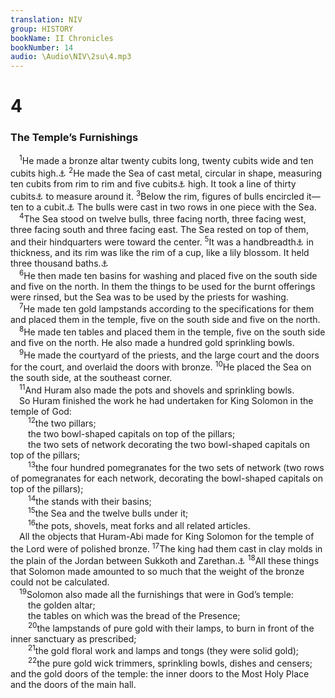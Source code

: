```yaml
---
translation: NIV
group: HISTORY
bookName: II Chronicles 
bookNumber: 14
audio: \Audio\NIV\2su\4.mp3
---
```


<div class="title"><h1>4</h1><h3>The Temple’s Furnishings </h3></div>
<span class="verse 2su_4_1"> <sup>1</sup>He made a bronze altar twenty cubits long, twenty cubits wide and ten cubits high.<a data-toggle="tooltip" data-placement="bottom" title="That is, about 30 feet long and wide and 15 feet high or about 9 meters long and wide and 4.5 meters high">⚓</a></span>
<span class="verse 2su_4_2"><sup>2</sup>He made the Sea of cast metal, circular in shape, measuring ten cubits from rim to rim and five cubits<a data-toggle="tooltip" data-placement="bottom" title="That is, about 7 1/2 feet or about 2.3 meters">⚓</a> high. It took a line of thirty cubits<a data-toggle="tooltip" data-placement="bottom" title="That is, about 45 feet or about 14 meters">⚓</a> to measure around it. </span>
<span class="verse 2su_4_3"><sup>3</sup>Below the rim, figures of bulls encircled it—ten to a cubit.<a data-toggle="tooltip" data-placement="bottom" title="That is, about 18 inches or about 45 centimeters">⚓</a> The bulls were cast in two rows in one piece with the Sea. <br/></span>
<span class="verse 2su_4_4"> <sup>4</sup>The Sea stood on twelve bulls, three facing north, three facing west, three facing south and three facing east. The Sea rested on top of them, and their hindquarters were toward the center. </span>
<span class="verse 2su_4_5"><sup>5</sup>It was a handbreadth<a data-toggle="tooltip" data-placement="bottom" title="That is, about 3 inches or about 7.5 centimeters">⚓</a> in thickness, and its rim was like the rim of a cup, like a lily blossom. It held three thousand baths.<a data-toggle="tooltip" data-placement="bottom" title="That is, about 18,000 gallons or about 66,000 liters">⚓</a><br/></span>
<span class="verse 2su_4_6"> <sup>6</sup>He then made ten basins for washing and placed five on the south side and five on the north. In them the things to be used for the burnt offerings were rinsed, but the Sea was to be used by the priests for washing. <br/></span>
<span class="verse 2su_4_7"> <sup>7</sup>He made ten gold lampstands according to the specifications for them and placed them in the temple, five on the south side and five on the north. <br/></span>
<span class="verse 2su_4_8"> <sup>8</sup>He made ten tables and placed them in the temple, five on the south side and five on the north. He also made a hundred gold sprinkling bowls. <br/></span>
<span class="verse 2su_4_9"> <sup>9</sup>He made the courtyard of the priests, and the large court and the doors for the court, and overlaid the doors with bronze. </span>
<span class="verse 2su_4_10"><sup>10</sup>He placed the Sea on the south side, at the southeast corner. <br/></span>
<span class="verse 2su_4_11"> <sup>11</sup>And Huram also made the pots and shovels and sprinkling bowls. <br/> So Huram finished the work he had undertaken for King Solomon in the temple of God: <br/></span>
<span class="verse 2su_4_12">  <sup>12</sup>the two pillars; <br/>  the two bowl-shaped capitals on top of the pillars; <br/>  the two sets of network decorating the two bowl-shaped capitals on top of the pillars; <br/></span>
<span class="verse 2su_4_13">  <sup>13</sup>the four hundred pomegranates for the two sets of network (two rows of pomegranates for each network, decorating the bowl-shaped capitals on top of the pillars); <br/></span>
<span class="verse 2su_4_14">  <sup>14</sup>the stands with their basins; <br/></span>
<span class="verse 2su_4_15">  <sup>15</sup>the Sea and the twelve bulls under it; <br/></span>
<span class="verse 2su_4_16">  <sup>16</sup>the pots, shovels, meat forks and all related articles. <br/> All the objects that Huram-Abi made for King Solomon for the temple of the Lord were of polished bronze. </span>
<span class="verse 2su_4_17"><sup>17</sup>The king had them cast in clay molds in the plain of the Jordan between Sukkoth and Zarethan.<a data-toggle="tooltip" data-placement="bottom" title="Hebrew Zeredatha, a variant of Zarethan">⚓</a></span>
<span class="verse 2su_4_18"><sup>18</sup>All these things that Solomon made amounted to so much that the weight of the bronze could not be calculated. <br/></span>
<span class="verse 2su_4_19"> <sup>19</sup>Solomon also made all the furnishings that were in God’s temple: <br/>  the golden altar; <br/>  the tables on which was the bread of the Presence; <br/></span>
<span class="verse 2su_4_20">  <sup>20</sup>the lampstands of pure gold with their lamps, to burn in front of the inner sanctuary as prescribed; <br/></span>
<span class="verse 2su_4_21">  <sup>21</sup>the gold floral work and lamps and tongs (they were solid gold); <br/></span>
<span class="verse 2su_4_22">  <sup>22</sup>the pure gold wick trimmers, sprinkling bowls, dishes and censers; and the gold doors of the temple: the inner doors to the Most Holy Place and the doors of the main hall. <br/></span>
